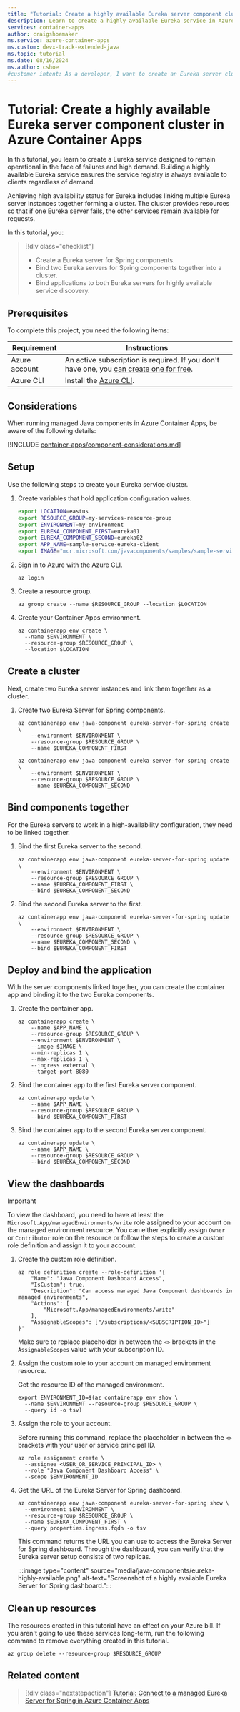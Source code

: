 ```yaml
---
title: "Tutorial: Create a highly available Eureka server component cluster in Azure Container Apps"
description: Learn to create a highly available Eureka service in Azure Container Apps.
services: container-apps
author: craigshoemaker
ms.service: azure-container-apps
ms.custom: devx-track-extended-java
ms.topic: tutorial
ms.date: 08/16/2024
ms.author: cshoe
#customer intent: As a developer, I want to create an Eureka server cluster so that I can ensure there is no downtime of my service registries regardless of load and failures.
---
```


# Tutorial: Create a highly available Eureka server component cluster in Azure Container Apps

In this tutorial, you learn to create a Eureka service designed to remain operational in the face of failures and high demand. Building a highly available Eureka service ensures the service registry is always available to clients regardless of demand.

Achieving high availability status for Eureka includes linking multiple Eureka server instances together forming a cluster. The cluster provides resources so that if one Eureka server fails, the other services remain available for requests.

In this tutorial, you:

> [!div class="checklist"]
> * Create a Eureka server for Spring components.
> * Bind two Eureka servers for Spring components together into a cluster.
> * Bind applications to both Eureka servers for highly available service discovery.

## Prerequisites

To complete this project, you need the following items:

| Requirement  | Instructions |
|--|--|
| Azure account | An active subscription is required. If you don't have one, you [can create one for free](https://azure.microsoft.com/free/). |
| Azure CLI | Install the [Azure CLI](/cli/azure/install-azure-cli).|

## Considerations

When running managed Java components in Azure Container Apps, be aware of the following details:

[!INCLUDE [container-apps/component-considerations.md](../../includes/container-apps/component-considerations.md)]

## Setup

Use the following steps to create your Eureka service cluster.

1. Create variables that hold application configuration values.

    ```bash
    export LOCATION=eastus
    export RESOURCE_GROUP=my-services-resource-group
    export ENVIRONMENT=my-environment
    export EUREKA_COMPONENT_FIRST=eureka01
    export EUREKA_COMPONENT_SECOND=eureka02
    export APP_NAME=sample-service-eureka-client
    export IMAGE="mcr.microsoft.com/javacomponents/samples/sample-service-eureka-client:latest"
    ```

1. Sign in to Azure with the Azure CLI.

    ```azurecli
    az login
    ```

1. Create a resource group.

    ```azurecli
    az group create --name $RESOURCE_GROUP --location $LOCATION
    ```

1. Create your Container Apps environment.

    ```azurecli
    az containerapp env create \
      --name $ENVIRONMENT \
      --resource-group $RESOURCE_GROUP \
      --location $LOCATION
    ```

## Create a cluster

Next, create two Eureka server instances and link them together as a cluster.

1. Create two Eureka Server for Spring components.

    ```azurecli
    az containerapp env java-component eureka-server-for-spring create \
        --environment $ENVIRONMENT \
        --resource-group $RESOURCE_GROUP \
        --name $EUREKA_COMPONENT_FIRST
    ```

    ```azurecli
    az containerapp env java-component eureka-server-for-spring create \
        --environment $ENVIRONMENT \
        --resource-group $RESOURCE_GROUP \
        --name $EUREKA_COMPONENT_SECOND
    ```

## Bind components together

For the Eureka servers to work in a high-availability configuration, they need to be linked together.

1. Bind the first Eureka server to the second.

    ```azurecli
    az containerapp env java-component eureka-server-for-spring update \
        --environment $ENVIRONMENT \
        --resource-group $RESOURCE_GROUP \
        --name $EUREKA_COMPONENT_FIRST \
        --bind $EUREKA_COMPONENT_SECOND
    ```

1. Bind the second Eureka server to the first.

    ```azurecli
    az containerapp env java-component eureka-server-for-spring update \
        --environment $ENVIRONMENT \
        --resource-group $RESOURCE_GROUP \
        --name $EUREKA_COMPONENT_SECOND \
        --bind $EUREKA_COMPONENT_FIRST
    ```

## Deploy and bind the application

With the server components linked together, you can create the container app and binding it to the two Eureka components.

1. Create the container app.

    ```azurecli
    az containerapp create \
        --name $APP_NAME \
        --resource-group $RESOURCE_GROUP \
        --environment $ENVIRONMENT \
        --image $IMAGE \
        --min-replicas 1 \
        --max-replicas 1 \
        --ingress external \
        --target-port 8080
    ```

1. Bind the container app to the first Eureka server component.

    ```azurecli
    az containerapp update \
        --name $APP_NAME \
        --resource-group $RESOURCE_GROUP \
        --bind $EUREKA_COMPONENT_FIRST 
    ```

1. Bind the container app to the second Eureka server component.

    ```azurecli
    az containerapp update \
        --name $APP_NAME \
        --resource-group $RESOURCE_GROUP \
        --bind $EUREKA_COMPONENT_SECOND
    ```

## View the dashboards

> [!IMPORTANT]
> To view the dashboard, you need to have at least the `Microsoft.App/managedEnvironments/write` role assigned to your account on the managed environment resource. You can either explicitly assign `Owner` or `Contributor` role on the resource or follow the steps to create a custom role definition and assign it to your account.

1. Create the custom role definition.

    ```azurecli
    az role definition create --role-definition '{
        "Name": "Java Component Dashboard Access",
        "IsCustom": true,
        "Description": "Can access managed Java Component dashboards in managed environments",
        "Actions": [
            "Microsoft.App/managedEnvironments/write"
        ],
        "AssignableScopes": ["/subscriptions/<SUBSCRIPTION_ID>"]
    }'
    ```

    Make sure to replace placeholder in between the `<>` brackets in the `AssignableScopes` value with your subscription ID.

1. Assign the custom role to your account on managed environment resource.

    Get the resource ID of the managed environment.

    ```azurecli
    export ENVIRONMENT_ID=$(az containerapp env show \
      --name $ENVIRONMENT --resource-group $RESOURCE_GROUP \
      --query id -o tsv)
    ```

1. Assign the role to your account.

    Before running this command, replace the placeholder in between the `<>` brackets with your user or service principal ID.

    ```azurecli
    az role assignment create \
      --assignee <USER_OR_SERVICE_PRINCIPAL_ID> \
      --role "Java Component Dashboard Access" \
      --scope $ENVIRONMENT_ID
    ```

1. Get the URL of the Eureka Server for Spring dashboard.

    ```azurecli
    az containerapp env java-component eureka-server-for-spring show \
      --environment $ENVIRONMENT \
      --resource-group $RESOURCE_GROUP \
      --name $EUREKA_COMPONENT_FIRST \
      --query properties.ingress.fqdn -o tsv
    ```

    This command returns the URL you can use to access the Eureka Server for Spring dashboard. Through the dashboard, you can verify that the Eureka server setup consists of two replicas.

    :::image type="content" source="media/java-components/eureka-highly-available.png" alt-text="Screenshot of a highly available Eureka Server for Spring dashboard.":::

## Clean up resources

The resources created in this tutorial have an effect on your Azure bill. If you aren't going to use these services long-term, run the following command to remove everything created in this tutorial.

```azurecli
az group delete --resource-group $RESOURCE_GROUP
```

## Related content

> [!div class="nextstepaction"]
> [Tutorial: Connect to a managed Eureka Server for Spring in Azure Container Apps](java-eureka-server.md)